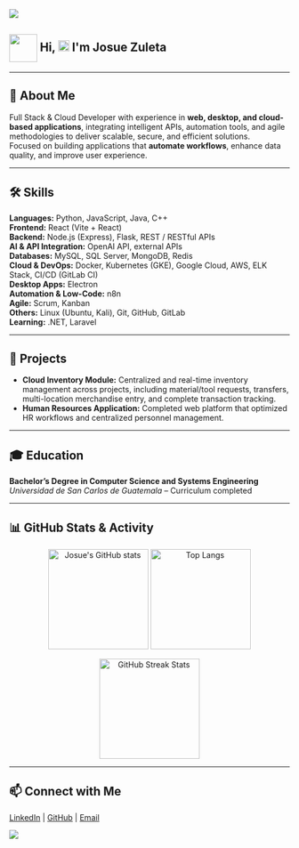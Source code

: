 <!-- flicker line -->
 <img src="https://user-images.githubusercontent.com/73097560/115834477-dbab4500-a447-11eb-908a-139a6edaec5c.gif">

## <picture align="center"><img align="center" src = "https://github.com/7oSkaaa/7oSkaaa/blob/main/Images/about_me.gif?raw=true" width = 50px></picture>  <b> <b>Hi, </b><img src="https://media.giphy.com/media/hvRJCLFzcasrR4ia7z/giphy.gif" width="20"> I'm Josue Zuleta </b> 

---

## 🚀 About Me
Full Stack & Cloud Developer with experience in **web, desktop, and cloud-based applications**, integrating intelligent APIs, automation tools, and agile methodologies to deliver scalable, secure, and efficient solutions.  
Focused on building applications that **automate workflows**, enhance data quality, and improve user experience.

---

## 🛠 Skills
**Languages:** Python, JavaScript, Java, C++  
**Frontend:** React (Vite + React)  
**Backend:** Node.js (Express), Flask, REST / RESTful APIs  
**AI & API Integration:** OpenAI API, external APIs  
**Databases:** MySQL, SQL Server, MongoDB, Redis  
**Cloud & DevOps:** Docker, Kubernetes (GKE), Google Cloud, AWS, ELK Stack, CI/CD (GitLab CI)  
**Desktop Apps:** Electron  
**Automation & Low-Code:** n8n  
**Agile:** Scrum, Kanban  
**Others:** Linux (Ubuntu, Kali), Git, GitHub, GitLab  
**Learning:** .NET, Laravel  

---

## 📌 Projects
- **Cloud Inventory Module:** Centralized and real-time inventory management across projects, including material/tool requests, transfers, multi-location merchandise entry, and complete transaction tracking.  
- **Human Resources Application:** Completed web platform that optimized HR workflows and centralized personnel management.

---

## 🎓 Education
**Bachelor’s Degree in Computer Science and Systems Engineering**  
*Universidad de San Carlos de Guatemala* – Curriculum completed

---

## 📊 GitHub Stats & Activity
<p align="center">
  <img src="https://github-readme-stats.vercel.app/api?username=joshi-debb&show_icons=true&theme=tokyonight" alt="Josue's GitHub stats" height="180"/>
  <img src="https://github-readme-stats.vercel.app/api/top-langs/?username=joshi-debb&layout=compact&theme=tokyonight" alt="Top Langs" height="180"/>
</p>

<p align="center">
  <img src="https://github-readme-streak-stats.herokuapp.com/?user=joshi-debb&theme=tokyonight" alt="GitHub Streak Stats" height="180"/>
</p>

---

## 📫 Connect with Me
[LinkedIn](https://www.linkedin.com/in/josue-zuleta/) | [GitHub](https://github.com/joshi-debb) | [Email](mailto:mym.jayjay@gmail.com)

<!-- Flicker line -->
<img src="https://user-images.githubusercontent.com/73097560/115834477-dbab4500-a447-11eb-908a-139a6edaec5c.gif">
